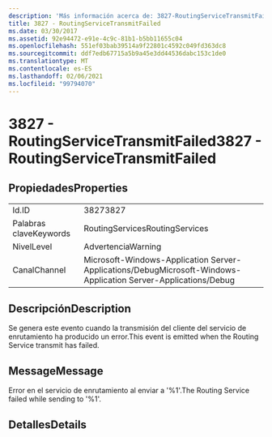 ```yaml
---
description: 'Más información acerca de: 3827-RoutingServiceTransmitFailed'
title: 3827 - RoutingServiceTransmitFailed
ms.date: 03/30/2017
ms.assetid: 92e94472-e91e-4c9c-81b1-b5bb11655c04
ms.openlocfilehash: 551ef03bab39514a9f22801c4592c049fd363dc8
ms.sourcegitcommit: ddf7edb67715a5b9a45e3dd44536dabc153c1de0
ms.translationtype: MT
ms.contentlocale: es-ES
ms.lasthandoff: 02/06/2021
ms.locfileid: "99794070"
---
```

# <a name="3827---routingservicetransmitfailed"></a><span data-ttu-id="8065c-103">3827 - RoutingServiceTransmitFailed</span><span class="sxs-lookup"><span data-stu-id="8065c-103">3827 - RoutingServiceTransmitFailed</span></span>

## <a name="properties"></a><span data-ttu-id="8065c-104">Propiedades</span><span class="sxs-lookup"><span data-stu-id="8065c-104">Properties</span></span>  
  
|||  
|-|-|  
|<span data-ttu-id="8065c-105">Id.</span><span class="sxs-lookup"><span data-stu-id="8065c-105">ID</span></span>|<span data-ttu-id="8065c-106">3827</span><span class="sxs-lookup"><span data-stu-id="8065c-106">3827</span></span>|  
|<span data-ttu-id="8065c-107">Palabras clave</span><span class="sxs-lookup"><span data-stu-id="8065c-107">Keywords</span></span>|<span data-ttu-id="8065c-108">RoutingServices</span><span class="sxs-lookup"><span data-stu-id="8065c-108">RoutingServices</span></span>|  
|<span data-ttu-id="8065c-109">Nivel</span><span class="sxs-lookup"><span data-stu-id="8065c-109">Level</span></span>|<span data-ttu-id="8065c-110">Advertencia</span><span class="sxs-lookup"><span data-stu-id="8065c-110">Warning</span></span>|  
|<span data-ttu-id="8065c-111">Canal</span><span class="sxs-lookup"><span data-stu-id="8065c-111">Channel</span></span>|<span data-ttu-id="8065c-112">Microsoft-Windows-Application Server-Applications/Debug</span><span class="sxs-lookup"><span data-stu-id="8065c-112">Microsoft-Windows-Application Server-Applications/Debug</span></span>|  
  
## <a name="description"></a><span data-ttu-id="8065c-113">Descripción</span><span class="sxs-lookup"><span data-stu-id="8065c-113">Description</span></span>  

 <span data-ttu-id="8065c-114">Se genera este evento cuando la transmisión del cliente del servicio de enrutamiento ha producido un error.</span><span class="sxs-lookup"><span data-stu-id="8065c-114">This event is emitted when the Routing Service transmit has failed.</span></span>  
  
## <a name="message"></a><span data-ttu-id="8065c-115">Message</span><span class="sxs-lookup"><span data-stu-id="8065c-115">Message</span></span>  

 <span data-ttu-id="8065c-116">Error en el servicio de enrutamiento al enviar a '%1'.</span><span class="sxs-lookup"><span data-stu-id="8065c-116">The Routing Service failed while sending to '%1'.</span></span>  
  
## <a name="details"></a><span data-ttu-id="8065c-117">Detalles</span><span class="sxs-lookup"><span data-stu-id="8065c-117">Details</span></span>
